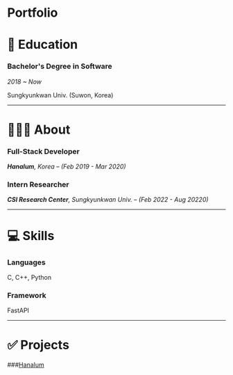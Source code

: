 # Portfolio

# 📖 Education

### **Bachelor's Degree in Software**

*2018 ~ Now*

Sungkyunkwan Univ. (Suwon, Korea)

---

# 🙍🏻‍♂️ About

### Full-Stack Developer

***Hanalum**, Korea – (Feb 2019 - Mar 2020)*

### Intern Researcher

***CSI Research Center**, Sungkyunkwan Univ. – (Feb 2022 - Aug 20220)*

---

# 💻 Skills

### Languages

   C, C++, Python

### Framework

   FastAPI

---

# ✅ Projects

###[Hanalum](hanalum.kr)
